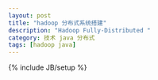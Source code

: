 ```yaml
---
layout: post
title: "hadoop 分布式系统搭建"
description: "Hadoop Fully-Distributed "
category: 技术 java 分布式
tags: [hadoop java]
---
```

{% include JB/setup %}
